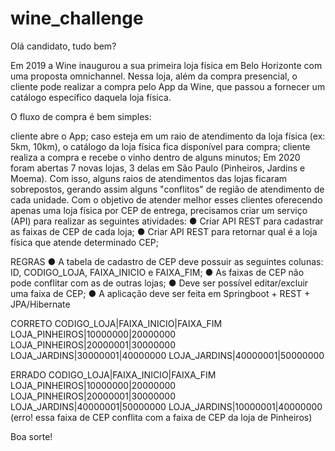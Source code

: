 # wine_challenge



Olá candidato, tudo bem?

Em 2019 a Wine inaugurou a sua primeira loja física em Belo Horizonte com uma proposta omnichannel. Nessa loja, além da compra presencial, o cliente pode realizar a compra pelo App da Wine, que passou a fornecer um catálogo específico daquela loja física.

O fluxo de compra é bem simples:

cliente abre o App;
caso esteja em um raio de atendimento da loja física (ex: 5km, 10km), o catálogo da loja física fica disponível para compra;
cliente realiza a compra e recebe o vinho dentro de alguns minutos; Em 2020 foram abertas 7 novas lojas, 3 delas em São Paulo (Pinheiros, Jardins e Moema). Com isso, alguns raios de atendimentos das lojas ficaram sobrepostos, gerando assim alguns "conflitos" de região de atendimento de cada unidade. Com o objetivo de atender melhor esses clientes oferecendo apenas uma loja física por CEP de entrega, precisamos criar um serviço (API) para realizar as seguintes atividades:
● Criar API REST para cadastrar as faixas de CEP de cada loja; ● Criar API REST para retornar qual é a loja física que atende determinado CEP;

REGRAS 
● A tabela de cadastro de CEP deve possuir as seguintes colunas: ID, CODIGO_LOJA, FAIXA_INICIO e FAIXA_FIM; 
● As faixas de CEP não pode conflitar com as de outras lojas; ● Deve ser possível editar/excluir uma faixa de CEP; 
● A aplicação deve ser feita em Springboot + REST + JPA/Hibernate

CORRETO 
CODIGO_LOJA|FAIXA_INICIO|FAIXA_FIM 
LOJA_PINHEIROS|10000000|20000000 
LOJA_PINHEIROS|20000001|30000000 
LOJA_JARDINS|30000001|40000000 
LOJA_JARDINS|40000001|50000000

ERRADO 
CODIGO_LOJA|FAIXA_INICIO|FAIXA_FIM 
LOJA_PINHEIROS|10000000|20000000 
LOJA_PINHEIROS|20000001|30000000
LOJA_JARDINS|40000001|50000000
LOJA_JARDINS|10000001|40000000 (erro! essa faixa de CEP conflita com a faixa de CEP da loja de Pinheiros) 

Boa sorte!
